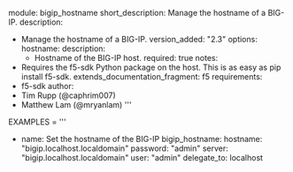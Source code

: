 module: bigip_hostname
short_description: Manage the hostname of a BIG-IP.
description:
  - Manage the hostname of a BIG-IP.
version_added: "2.3"
options:
  hostname:
    description:
      - Hostname of the BIG-IP host.
    required: true
notes:
  - Requires the f5-sdk Python package on the host. This is as easy as pip
    install f5-sdk.
extends_documentation_fragment: f5
requirements:
  - f5-sdk
author:
  - Tim Rupp (@caphrim007)
  - Matthew Lam (@mryanlam)
'''

EXAMPLES = '''
- name: Set the hostname of the BIG-IP
  bigip_hostname:
      hostname: "bigip.localhost.localdomain"
      password: "admin"
      server: "bigip.localhost.localdomain"
      user: "admin"
  delegate_to: localhost
